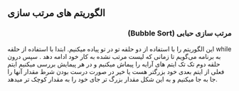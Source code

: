 <h2>الگوریتم های مرتب سازی</h2>

<h3 align="right">(Bubble Sort) مرتب سازی حبابی</h3>
<p>
این الگوریتم را با استفاده از دو حلقه تو در تو پیاده میکنیم. ابتدا با استفاده از حلقه 
while
 به برنامه می‌گویم تا زمانی که لیست مرتب نشده به کار خود ادامه دهد . سپس درون حلقه دوم تک تک ایتم های آرایه را پیماش میکنیم و در هر پیمایش بررسی میکنیم ایتم فعلی از ایتم بعدی خود بزرگتر هست یا خیر در صورت درست بودن شرط مقدار آنها را جا به جا میکنیم و به این شکل مقدار بزرگ تر جای خود را به مقدار کوچک تر میدهد.  
</p>